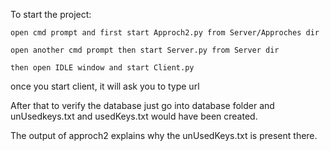 To start the project:

    open cmd prompt and first start Approch2.py from Server/Approches dir
    
    open another cmd prompt then start Server.py from Server dir
    
    then open IDLE window and start Client.py
    
once you start client, it will ask you to type url

After that to verify the database just go into database folder and unUsedkeys.txt and usedKeys.txt would have been created.

The output of approch2 explains why the unUsedKeys.txt is present there.
